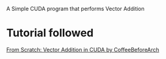 A Simple CUDA program that performs Vector Addition

# Tutorial followed

[From Scratch: Vector Addition in CUDA by CoffeeBeforeArch](https://www.youtube.com/watch?v=uUEHuF5i_qI)
